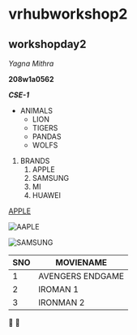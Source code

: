 # vrhubworkshop2
## workshopday2
*Yagna Mithra*

**208w1a0562**

***CSE-1***
* ANIMALS
     * LION
     * TIGERS
     * PANDAS
     * WOLFS
 
 1. BRANDS
     1. APPLE
     2. SAMSUNG
     3. MI
     4. HUAWEI
  
 [APPLE](https://www.apple.com/in/?afid=p238%7Cs8Vs8GkTq-dc_mtid_187079nc38483_pcrid_554176376123_pgrid_112258962467_&cid=aos-IN-kwgo-brand--slid---product-)
 
  ![AAPLE](https://i.ytimg.com/vi/KR0g-1hnQPA/maxresdefault.jpg)
  
  
 ![SAMSUNG](https://bsmedia.business-standard.com/_media/bs/img/about-page/1562575696.png)

SNO|MOVIENAME
----|----
1|AVENGERS ENDGAME
2|IROMAN 1
3|IRONMAN 2

:smiling_face_with_three_hearts: :black_heart:
